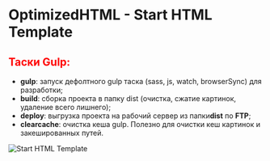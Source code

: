<h1>OptimizedHTML - Start HTML Template</h1>

<h2 style="color: red;">Таски Gulp:</h2>
<ul>
	<li><strong>gulp</strong>: запуск дефолтного gulp таска (sass, js, watch, browserSync) для разработки;</li>
	<li><strong>build</strong>: сборка проекта в папку dist (очистка, сжатие картинок, удаление всего лишнего);</li>
	<li><strong>deploy</strong>: выгрузка проекта на рабочий сервер из папки<strong>dist</strong> по <strong>FTP</strong>;</li>
	<li><strong>clearcache</strong>: очистка кеша gulp. Полезно для очистки кеш картинок и закешированных путей.</li>
</ul>
<p>
	<img src="https://raw.githubusercontent.com/agragregra/optimizedhtml-start-template/master/app/img/preview.jpg" alt="Start HTML Template">
</p>

